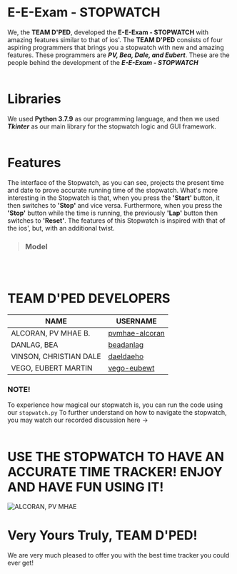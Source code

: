 # E-E-Exam - STOPWATCH
We, the **TEAM D'PED**, developed the **E-E-Exam - STOPWATCH** with amazing features similar to that of ios'. The **TEAM D'PED** consists of four aspiring
programmers that brings you a stopwatch with new and amazing features. These programmers are **_PV, Bea, Dale, and Eubert_**. These are the people behind
the development of the **_E-E-Exam - STOPWATCH_**
</br>
</br>

# Libraries
We used **Python 3.7.9** as our programming language, and then we used **_Tkinter_** as our main library for the stopwatch logic and GUI framework.
</br>
</br>

# Features
The interface of the Stopwatch, as you can see, projects the present time and date to prove accurate running time of the stopwatch. What's 
more interesting in the Stopwatch is that, when you press the **'Start'** button, it then switches to **'Stop'** and vice versa. Furthermore, when you
press the **'Stop'** button while the time is running, the previously **'Lap'** button then switches to **'Reset'**. The features of this Stopwatch is inspired with 
that of the ios', but, with an additional twist.

> ### Model

</br>
</br>

# TEAM D'PED DEVELOPERS

|         **NAME**        |         USERNAME          |
|-------------------------|---------------------------|
|  ALCORAN, PV MHAE B.    |  [pvmhae-alcoran](https://github.com/pvmhae-alcoran)  |
|  DANLAG, BEA            |  [beadanlag](https://github.com/beadanlag)  |
|  VINSON, CHRISTIAN DALE |  [daeldaeho](https://github.com/daeldaeho)  |
|  VEGO, EUBERT MARTIN    |  [vego-eubewt](https://github.com/vego-eubewt)  |

### NOTE!
To experience how magical our stopwatch is, you can run the code using our `stopwatch.py`
To further understand on how to navigate the stopwatch, you may watch our recorded discussion here ->
</br>
</br>

# USE THE STOPWATCH TO HAVE AN ACCURATE TIME TRACKER! ENJOY AND HAVE FUN USING IT!

![ALCORAN, PV MHAE](https://user-images.githubusercontent.com/105404849/170834186-5de7ae8c-0943-440a-be2b-4d590ab777d4.png)

# Very Yours Truly, TEAM D'PED!
We are very much pleased to offer you with the best time tracker you could ever get! 


